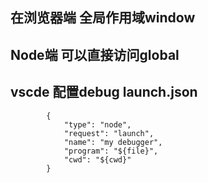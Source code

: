 ## 在浏览器端 全局作用域window
## Node端 可以直接访问global


## vscde 配置debug launch.json
```
        {
            "type": "node",
            "request": "launch",
            "name": "my debugger",
            "program": "${file}",
            "cwd": "${cwd}"
        }
```